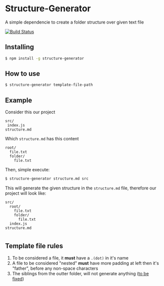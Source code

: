 # Structure-Generator

A simple dependencie to create a folder structure over given text file

[![Build Status](https://travis-ci.org/ramonmoraes/structure-generator.svg?branch=master)](https://travis-ci.org/ramonmoraes/structure-generator)

## Installing

```bash
$ npm install -g structure-generator
```

## How to use
```bash
$ structure-generator template-file-path
```

## Example
Consider this our project

```
src/
 index.js
structure.md
```

Which `structure.md` has this content
```
root/
  file.txt
  folder/
    file.txt
```

Then, simple execute:
```bash
$ structure-generator structure.md src
```

This will generate the given structure in the `structure.md` file, therefore our project will look like:

```
src/
  root/
    file.txt
    folder/
      file.txt
  index.js
structure.md
```

#
## Template file rules
1. To be considered a file, it __must__ have a `.(dot)` in it's name
2. A file to be considered "nested" __must__ have more padding at left then it's "father", before any non-space characters
3. The siblings from the outter folder, will not generate anything ([to be fixed](https://github.com/ramonmoraes/structure-generator/issues/2))
